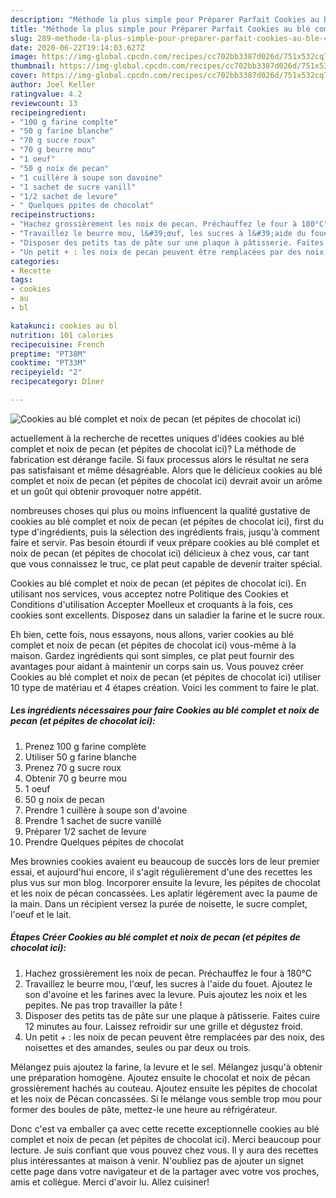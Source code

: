 ```yaml
---
description: "Méthode la plus simple pour Préparer Parfait Cookies au blé complet et noix de pecan (et pépites de chocolat ici)"
title: "Méthode la plus simple pour Préparer Parfait Cookies au blé complet et noix de pecan (et pépites de chocolat ici)"
slug: 289-methode-la-plus-simple-pour-preparer-parfait-cookies-au-ble-complet-et-noix-de-pecan-et-pepites-de-chocolat-ici
date: 2020-06-22T19:14:03.627Z
image: https://img-global.cpcdn.com/recipes/cc702bb3387d026d/751x532cq70/cookies-au-ble-complet-et-noix-de-pecan-et-pepites-de-chocolat-ici-photo-principale-de-la-recette.jpg
thumbnail: https://img-global.cpcdn.com/recipes/cc702bb3387d026d/751x532cq70/cookies-au-ble-complet-et-noix-de-pecan-et-pepites-de-chocolat-ici-photo-principale-de-la-recette.jpg
cover: https://img-global.cpcdn.com/recipes/cc702bb3387d026d/751x532cq70/cookies-au-ble-complet-et-noix-de-pecan-et-pepites-de-chocolat-ici-photo-principale-de-la-recette.jpg
author: Joel Keller
ratingvalue: 4.2
reviewcount: 13
recipeingredient:
- "100 g farine complte"
- "50 g farine blanche"
- "70 g sucre roux"
- "70 g beurre mou"
- "1 oeuf"
- "50 g noix de pecan"
- "1 cuillère à soupe son davoine"
- "1 sachet de sucre vanill"
- "1/2 sachet de levure"
- " Quelques ppites de chocolat"
recipeinstructions:
- "Hachez grossièrement les noix de pecan. Préchauffez le four à 180°C"
- "Travaillez le beurre mou, l&#39;œuf, les sucres à l&#39;aide du fouet. Ajoutez le son d&#39;avoine et les farines avec la levure. Puis ajoutez les noix et les pepites. Ne pas trop travailler la pâte !"
- "Disposer des petits tas de pâte sur une plaque à pâtisserie. Faites cuire 12 minutes au four. Laissez refroidir sur une grille et dégustez froid."
- "Un petit + : les noix de pecan peuvent être remplacées par des noix, des noisettes et des amandes, seules ou par deux ou trois."
categories:
- Recette
tags:
- cookies
- au
- bl

katakunci: cookies au bl 
nutrition: 101 calories
recipecuisine: French
preptime: "PT38M"
cooktime: "PT33M"
recipeyield: "2"
recipecategory: Dîner

---
```



![Cookies au blé complet et noix de pecan (et pépites de chocolat ici)](https://img-global.cpcdn.com/recipes/cc702bb3387d026d/751x532cq70/cookies-au-ble-complet-et-noix-de-pecan-et-pepites-de-chocolat-ici-photo-principale-de-la-recette.jpg)

actuellement à la recherche de recettes uniques d'idées cookies au blé complet et noix de pecan (et pépites de chocolat ici)? La méthode de fabrication est dérange facile. Si faux processus alors le résultat ne sera pas satisfaisant et même désagréable. Alors que le délicieux cookies au blé complet et noix de pecan (et pépites de chocolat ici) devrait avoir un arôme et un goût qui obtenir provoquer notre appétit.

nombreuses choses qui plus ou moins influencent la qualité gustative de cookies au blé complet et noix de pecan (et pépites de chocolat ici), first du type d'ingrédients, puis la sélection des ingrédients frais, jusqu'à comment faire et servir. Pas besoin étourdi if veux prépare cookies au blé complet et noix de pecan (et pépites de chocolat ici) délicieux à chez vous, car tant que vous connaissez le truc, ce plat peut capable de devenir traiter spécial.

Cookies au blé complet et noix de pecan (et pépites de chocolat ici). En utilisant nos services, vous acceptez notre Politique des Cookies et Conditions d&#39;utilisation Accepter Moelleux et croquants à la fois, ces cookies sont excellents. Disposez dans un saladier la farine et le sucre roux.


Eh bien, cette fois, nous essayons, nous allons, varier cookies au blé complet et noix de pecan (et pépites de chocolat ici) vous-même à la maison. Gardez ingrédients qui sont simples, ce plat peut fournir des avantages pour aidant à maintenir un corps sain us. Vous pouvez créer Cookies au blé complet et noix de pecan (et pépites de chocolat ici) utiliser 10 type de matériau et 4 étapes création. Voici les comment to faire le plat.

<!--inarticleads1-->

##### Les ingrédients nécessaires pour faire Cookies au blé complet et noix de pecan (et pépites de chocolat ici):

1. Prenez 100 g farine complète
1. Utiliser 50 g farine blanche
1. Prenez 70 g sucre roux
1. Obtenir 70 g beurre mou
1.  1 oeuf
1.  50 g noix de pecan
1. Prendre 1 cuillère à soupe son d&#39;avoine
1. Prendre 1 sachet de sucre vanillé
1. Préparer 1/2 sachet de levure
1. Prendre  Quelques pépites de chocolat


Mes brownies cookies avaient eu beaucoup de succès lors de leur premier essai, et aujourd&#39;hui encore, il s&#39;agit régulièrement d&#39;une des recettes les plus vus sur mon blog. Incorporer ensuite la levure, les pépites de chocolat et les noix de pécan concassées. Les aplatir légèrement avec la paume de la main. Dans un récipient versez la purée de noisette, le sucre complet, l&#39;oeuf et le lait. 

<!--inarticleads2-->

##### Étapes Créer Cookies au blé complet et noix de pecan (et pépites de chocolat ici):

1. Hachez grossièrement les noix de pecan. Préchauffez le four à 180°C
1. Travaillez le beurre mou, l&#39;œuf, les sucres à l&#39;aide du fouet. Ajoutez le son d&#39;avoine et les farines avec la levure. Puis ajoutez les noix et les pepites. Ne pas trop travailler la pâte !
1. Disposer des petits tas de pâte sur une plaque à pâtisserie. Faites cuire 12 minutes au four. Laissez refroidir sur une grille et dégustez froid.
1. Un petit + : les noix de pecan peuvent être remplacées par des noix, des noisettes et des amandes, seules ou par deux ou trois.


Mélangez puis ajoutez la farine, la levure et le sel. Mélangez jusqu&#39;à obtenir une préparation homogène. Ajoutez ensuite le chocolat et noix de pécan grossièrement hachés au couteau. Ajoutez ensuite les pépites de chocolat et les noix de Pécan concassées. Si le mélange vous semble trop mou pour former des boules de pâte, mettez-le une heure au réfrigérateur. 


Donc c'est va emballer ça avec cette recette exceptionnelle cookies au blé complet et noix de pecan (et pépites de chocolat ici). Merci beaucoup pour lecture. Je suis confiant que vous pouvez chez vous. Il y aura des recettes plus  intéressantes at maison à venir. N'oubliez pas de ajouter un signet cette page dans votre navigateur et de la partager avec votre vos proches, amis et collègue. Merci d'avoir lu. Allez cuisiner!

